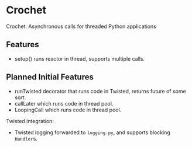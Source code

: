 Crochet
=======

Crochet: Asynchronous calls for threaded Python applications

Features
--------

* setup() runs reactor in thread, supports multiple calls.


Planned Initial Features
------------------------

* runTwisted decorator that runs code in Twisted, returns future of some sort.
* callLater which runs code in thread pool.
* LoopingCall which runs code in thread pool.

Twisted integration:
* Twisted logging forwarded to `logging.py`, and supports blocking `Handler`s.
